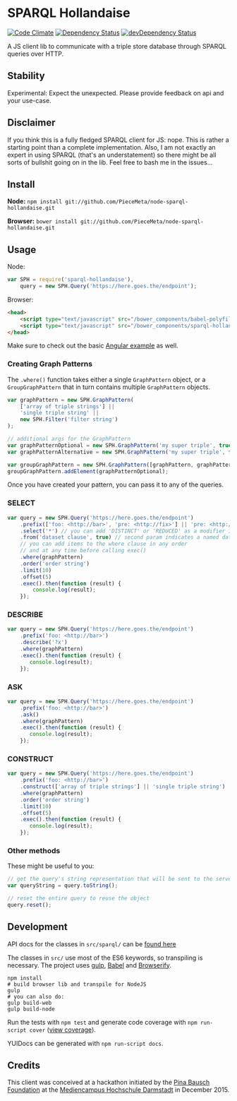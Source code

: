 # SPARQL Hollandaise

[![Code Climate](https://codeclimate.com/github/PieceMeta/node-sparql-hollandaise/badges/gpa.svg)](https://codeclimate.com/github/PieceMeta/node-sparql-hollandaise) [![Dependency Status](https://david-dm.org/PieceMeta/node-sparql-hollandaise.svg)](https://david-dm.org/PieceMeta/node-sparql-hollandaise) [![devDependency Status](https://david-dm.org/PieceMeta/node-sparql-hollandaise/dev-status.svg)](https://david-dm.org/PieceMeta/node-sparql-hollandaise#info=devDependencies)

A JS client lib to communicate with a triple store database through SPARQL queries over HTTP.

## Stability

Experimental: Expect the unexpected. Please provide feedback on api and your use-case.

## Disclaimer

If you think this is a fully fledged SPARQL client for JS: nope. This is rather a starting point than a complete implementation. Also, I am not exactly an expert in using SPARQL (that's an understatement) so there might be all sorts of bullshit going on in the lib. Feel free to bash me in the issues...

## Install

**Node:** ``npm install git://github.com/PieceMeta/node-sparql-hollandaise.git``

**Browser:** ``bower install git://github.com/PieceMeta/node-sparql-hollandaise.git``

## Usage

Node:
```javascript
var SPH = require('sparql-hollandaise'),
    query = new SPH.Query('https://here.goes.the/endpoint');
```

Browser:
```html
<head>
    <script type="text/javascript" src="/bower_components/babel-polyfill/browser-polyfill.js"></script>
    <script type="text/javascript" src="/bower_components/sparql-hollandaise/dist/web/sparql-hollandaise.js"></script>
</head>
```

Make sure to check out the basic [Angular example](https://github.com/PieceMeta/ng-sparql-hollandaise-example) as well.

### Creating Graph Patterns

The ``.where()`` function takes either a single ``GraphPattern`` object, or a ``GroupGraphPattern`` that in turn contains multiple ``GraphPattern`` objects.

```javascript
var graphPattern = new SPH.GraphPattern(
    ['array of triple strings'] ||
    'single triple string' ||
    new SPH.Filter('filter string')
);

// additional args for the GraphPattern
var graphPatternOptional = new SPH.GraphPattern('my super triple', true, false); // this pattern is OPTIONAL
var graphPatternAlternative = new SPH.GraphPattern('my super triple', false, true); // this pattern is an alternative (UNION)

var groupGraphPattern = new SPH.GraphPattern([graphPattern, graphPatternAlternative] || graphPattern);
groupGraphPattern.addElement(graphPatternOptional);
```

Once you have created your pattern, you can pass it to any of the queries.

### SELECT
```javascript
var query = new SPH.Query('https://here.goes.the/endpoint')
    .prefix(['foo: <http://bar>', 'pre: <http://fix>'] || 'pre: <http://fix>')
    .select('*') // you can add 'DISTINCT' or 'REDUCED' as a modifier in the second parameter
    .from('dataset clause', true) // second param indicates a named dataset (only pass this if named set)
    // you can add items to the where clause in any order
    // and at any time before calling exec()
    .where(graphPattern)
    .order('order string')
    .limit(10)
    .offset(5)
    .exec().then(function (result) {
        console.log(result);
    });
```

### DESCRIBE
```javascript
var query = new SPH.Query('https://here.goes.the/endpoint')
    .prefix('foo: <http://bar>')
    .describe('?x')
    .where(graphPattern)
    .exec().then(function (result) {
       console.log(result);
    });
```
    
### ASK
```javascript
var query = new SPH.Query('https://here.goes.the/endpoint')
    .prefix('foo: <http://bar>')
    .ask()
    .where(graphPattern)
    .exec().then(function (result) {
       console.log(result);
    });
```
    
### CONSTRUCT
```javascript
var query = new SPH.Query('https://here.goes.the/endpoint')
    .prefix('foo: <http://bar>')
    .construct(['array of triple strings'] || 'single triple string')
    .where(graphPattern)
    .order('order string')
    .limit(10)
    .offset(5)
    .exec().then(function (result) {
       console.log(result);
    });
```

### Other methods

These might be useful to you:

```javascript
// get the query's string representation that will be sent to the server
var queryString = query.toString();

// reset the entire query to reuse the object
query.reset();

```

## Development

API docs for the classes in ``src/sparql/`` can be [found here](http://piecemeta.github.io/node-sparql-hollandaise/doc/)

The classes in ``src/`` use most of the ES6 keywords, so transpiling is necessary. The project uses [gulp](http://gulpjs.com/), [Babel](https://babeljs.io/) and [Browserify](http://browserify.org/).

```shell
npm install
# build browser lib and transpile for NodeJS
gulp
# you can also do:
gulp build-web
gulp build-node
```

Run the tests with ``npm test`` and generate code coverage with ``npm run-script cover`` ([view coverage](http://piecemeta.github.io/node-sparql-hollandaise/coverage/lcov-report/)).

YUIDocs can be generated with ``npm run-script docs``.


## Credits

This client was conceived at a hackathon initiated by the [Pina Bausch Foundation](www.pinabausch.org) at the [Mediencampus Hochschule Darmstadt](https://mediencampus.h-da.de) in December 2015.
